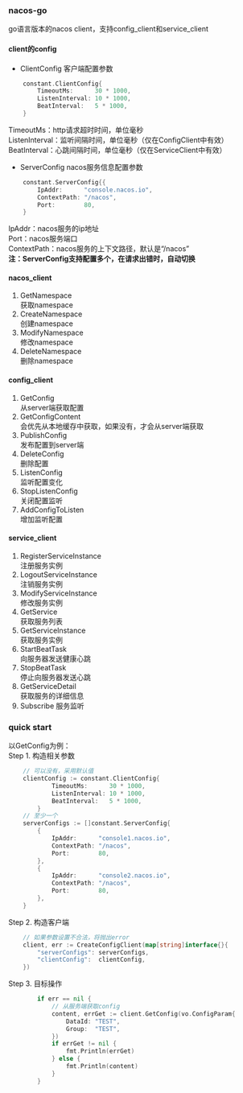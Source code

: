 ### nacos-go
go语言版本的nacos client，支持config_client和service_client

#### client的config
- ClientConfig 客户端配置参数  
```go
    constant.ClientConfig{
		TimeoutMs:      30 * 1000,
		ListenInterval: 10 * 1000,
		BeatInterval:   5 * 1000,
	}
```
TimeoutMs：http请求超时时间，单位毫秒  
ListenInterval：监听间隔时间，单位毫秒（仅在ConfigClient中有效）  
BeatInterval：心跳间隔时间，单位毫秒（仅在ServiceClient中有效）

- ServerConfig nacos服务信息配置参数
```go
    constant.ServerConfig{{
		IpAddr:      "console.nacos.io",
		ContextPath: "/nacos",
		Port:        80,
	}
```
IpAddr：nacos服务的ip地址  
Port：nacos服务端口  
ContextPath：nacos服务的上下文路径，默认是“/nacos”  
<b>注：ServerConfig支持配置多个，在请求出错时，自动切换</b>

#### nacos_client
1. GetNamespace   
获取namespace
2. CreateNamespace  
创建namespace
3. ModifyNamespace  
修改namespace
4. DeleteNamespace  
删除namespace

#### config_client
1. GetConfig    
从server端获取配置
2. GetConfigContent  
会优先从本地缓存中获取，如果没有，才会从server端获取
3. PublishConfig  
发布配置到server端
4. DeleteConfig  
删除配置
5. ListenConfig   
监听配置变化
6. StopListenConfig    
关闭配置监听
7. AddConfigToListen  
增加监听配置

#### service_client
1. RegisterServiceInstance  
注册服务实例  
2. LogoutServiceInstance  
注销服务实例  
3. ModifyServiceInstance  
修改服务实例  
4. GetService  
获取服务列表  
5. GetServiceInstance  
获取服务实例  
6. StartBeatTask  
向服务器发送健康心跳  
7. StopBeatTask  
停止向服务器发送心跳  
8. GetServiceDetail  
获取服务的详细信息  
9. Subscribe
服务监听

### quick start
以GetConfig为例：  
Step 1. 构造相关参数  
```go
    // 可以没有，采用默认值
    clientConfig := constant.ClientConfig{
    		TimeoutMs:      30 * 1000,
    		ListenInterval: 10 * 1000,
    		BeatInterval:   5 * 1000,
    	} 
    // 至少一个
    serverConfigs := []constant.ServerConfig{
    	{
    	    IpAddr:      "console1.nacos.io",
    	    ContextPath: "/nacos",
    	    Port:        80,
        },
        {
            IpAddr:      "console2.nacos.io",
            ContextPath: "/nacos",
            Port:        80,
        },
    }
```
Step 2. 构造客户端
```go
    // 如果参数设置不合法，将抛出error
    client, err := CreateConfigClient(map[string]interface{}{
    	"serverConfigs": serverConfigs,
    	"clientConfig":  clientConfig,
    })
```
Step 3. 目标操作
```go
        if err == nil {
        	// 从服务端获取config
    		content, errGet := client.GetConfig(vo.ConfigParam{
    			DataId: "TEST",
    			Group:  "TEST",
    		})
    		if errGet != nil {
    			fmt.Println(errGet)
    		} else {
    			fmt.Println(content)
    		}
    	}
```


